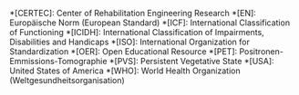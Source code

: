 *[CERTEC]: Center of Rehabilitation Engineering Research
*[EN]: Europäische Norm (European Standard)
*[ICF]: International Classification of Functioning
*[ICIDH]: International Classification of Impairments, Disabilities and Handicaps
*[ISO]: International Organization for Standardization
*[OER]: Open Educational Resource
*[PET]: Positronen-Emmissions-Tomographie
*[PVS]: Persistent Vegetative State
*[USA]: United States of America
*[WHO]: World Health Organization (Weltgesundheitsorganisation)
